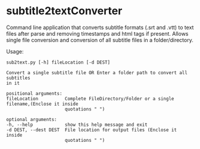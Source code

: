 # subtitle2textConverter

Command line application that converts subtitle formats (.srt and .vtt) to text files after parse and removing timestamps and html tags if present.
Allows single file conversion and conversion of all subtitle files in a folder/directory.

Usage:


    sub2text.py [-h] fileLocation [-d DEST] 

    Convert a single subtitle file OR Enter a folder path to convert all subtitles
    in it

    positional arguments:
    fileLocation          Complete FileDirectory/Folder or a single filename,(Enclose it inside
                          quotations " ")

    optional arguments:
    -h, --help            show this help message and exit
    -d DEST, --dest DEST  File location for output files (Enclose it inside
                          quotations " ")
